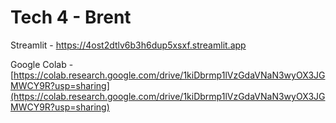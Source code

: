# Tech 4 - Brent
Streamlit - https://4ost2dtlv6b3h6dup5xsxf.streamlit.app

Google Colab - [https://colab.research.google.com/drive/1kiDbrmp1lVzGdaVNaN3wyOX3JGMWCY9R?usp=sharing](https://colab.research.google.com/drive/1kiDbrmp1lVzGdaVNaN3wyOX3JGMWCY9R?usp=sharing)
